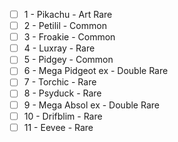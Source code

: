 - [ ] 1 - Pikachu - Art Rare 
- [ ] 2 - Petilil - Common 
- [ ] 3 - Froakie - Common 
- [ ] 4 - Luxray - Rare 
- [ ] 5 - Pidgey - Common 
- [ ] 6 - Mega Pidgeot ex - Double Rare 
- [ ] 7 - Torchic - Rare 
- [ ] 8 - Psyduck - Rare 
- [ ] 9 - Mega Absol ex - Double Rare 
- [ ] 10 - Drifblim - Rare 
- [ ] 11 - Eevee - Rare 
